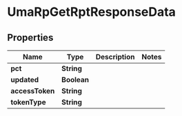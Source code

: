 
# UmaRpGetRptResponseData

## Properties
Name | Type | Description | Notes
------------ | ------------- | ------------- | -------------
**pct** | **String** |  | 
**updated** | **Boolean** |  | 
**accessToken** | **String** |  | 
**tokenType** | **String** |  | 



